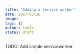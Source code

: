 ```yaml
---
title: "Adding a service worker"
date: 2017-03-26
image: 
tags: []
author: tomfa
status: draft
---
```


TODO: Add simple serviceworker
